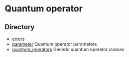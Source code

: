 # Quantum operator

## Directory

* [errors](./quantum_operator/errors.py)
* [parameter](./quantum_operator/parameter.py) Quantum operator parameters
* [quantum_operators](./quantum_operator/quantum_operators.py) Generic
quantum operator classes